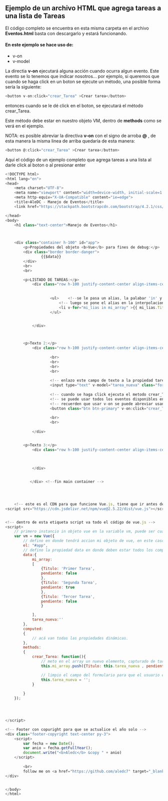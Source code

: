## Ejemplo de un archivo HTML que agrega tareas a una lista de Tareas

El código completo se encuentra en esta misma carpeta en el archivo __Eventos.html__  basta con descargarlo y estará funcionando.

#### En este ejemplo se hace uso de:

- v-on 
- v-model  


La directia __v-on__ ejecutará alguna acción cuando ocurra algun evento. Este evento se lo tenemos que indicar nosotros... por ejemplo, si queremos que cuando se haga click en un boton se ejecute un método, una posible forma sería la siguiente:
```js
<button v-on:click="crear_Tarea" >Crear tarea</button>
```
entonces cuando se le dé click en el boton, se ejecutará el método crear_Tarea.

Este método debe estar en nuestro objeto VM, dentro de __methods__  como se verá en el ejemplo.

NOTA: es posible abreviar la directiva __v-on__ con el signo de arroba **@** , de esta manera la misma linea de arriba quedaría de esta manera:
```js
<button @:click="crear_Tarea" >Crear tarea</button>
```


Aquí el código de un ejemplo completo que agrega tareas a una lista al darle click al boton o al presionar enter

```js
<!DOCTYPE html>
<html lang="en">
<head>
    <meta charset="UTF-8">
    <meta name="viewport" content="width=device-width, initial-scale=1.0">
    <meta http-equiv="X-UA-Compatible" content="ie=edge">
    <title>AleDC - Manejo de Eventos</title>
    <link href="https://stackpath.bootstrapcdn.com/bootstrap/4.2.1/css/bootstrap.min.css" rel="stylesheet" integrity="sha384-GJzZqFGwb1QTTN6wy59ffF1BuGJpLSa9DkKMp0DgiMDm4iYMj70gZWKYbI706tWS" crossorigin="anonymous">

</head>
<body>
    <h1 class="text-center">Manejo de Eventos</h1>



    <div class="container h-100" id="app">
        <p>Propiedades del objeto <b>Vue</b> para fines de debug:</p>
        <div class="border border-danger">
                {{$data}}
        </div>
        <br>
        <br>

        <p>LISTADO DE TAREAS:</p>
            <div class="row h-100 justify-content-center align-items-center border border-primary">
                    
                    
                    <ul>    <!--se le pasa un alias, la palabar 'in' y el nombre del array -->
                        <!-- luego se pone el alias en la interpolacion -->
                        <li v-for="mi_lias in mi_array" >{{ mi_lias.Titulo }}</li>
                    </ul>


            </div>  



        <p>Texto 2:</p>
            <div class="row h-100 justify-content-center align-items-center border border-success">
            
                    <br>
                    <br>
                    <br>
                    <br>
                    
                    <!-- enlazo este campo de texto a la propiedad tarea_nueva -->
                    <input type="text" v-model="tarea_nueva" class="form-control" v-on:keyup.enter="crear_Tarea">
                    
                    <!-- cuando se haga click ejecuta el metodo crear_Tarea -->
                    <!-- se puede usar todos los eventos disponibles en javascript -->
                    <!-- recuerden que usar v-on se puede abreviar usando la arroba @ -->
                    <button class="btn btn-primary" v-on:click="crear_Tarea" >Crear tarea</button>
                    
                    <br>
                    <br>
    
            </div>


        <p>Texto 3:</p>
            <div class="row h-100 justify-content-center align-items-center border border-warning">
                
  
            
            </div>


           </div> <!--fin main container -->



    
    <!-- este es el CDN para que funcione Vue.js, tiene que ir antes del script de vue, en el final del body -->
<script src="https://cdn.jsdelivr.net/npm/vue@2.5.22/dist/vue.js"></script>


<!-- dentro de esta etiqueta script va todo el código de vue.js -->
<script>
    // primero instancio in objeto vue en la variable vm, puede ser cualquier otro nombre de variable
    var vm = new Vue({
        // defino en donde tendrá accion mi objeto de vue, en este caso en el div que tenga la id 'app'
        el: "#app",
        // defino la propiedad data en donde deben estar todos los componentes con los que me encuentre trabajando.
        data:{
            mi_array:
            [
                {Titulo: 'Primer Tarea',
                pendiente: false
                },
                {Titulo: 'Segunda Tarea',
                pendiente: true
                },
                {Titulo: 'Tercer Tarea',
                pendiente: false
                }

            ],
            tarea_nueva:''
        },
        computed:
        {
            // acá van todas las propiedades dinámicas.
        },
        methods:
        {
            crear_Tarea: function(){
                // meto en el array un nuevo elemento, capturado de tarea_nueva
                this.mi_array.push({Titulo: this.tarea_nueva , pendiente: true});

                // limpio el campo del formulario para que el usuario escriba de nuevo
                this.tarea_nueva = '';
            }
 
        }
    });




</script>

<!-- Footer con copuright para que se actualice el año solo -->
<div class="footer-copyright text-center py-3">
    <script>
        var fecha = new Date();
        var anio = fecha.getFullYear();
        document.write("<b>Aledc</b> &copy " + anio)
    </script>
        
        <br>
        follow me on <a href="https://github.com/aledc7" target="_blank"><b>Github</b></a>
</div>


</body>
</html>
```
